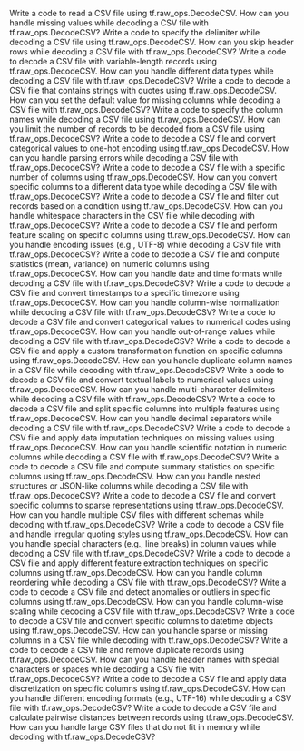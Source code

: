 Write a code to read a CSV file using tf.raw_ops.DecodeCSV.
How can you handle missing values while decoding a CSV file with tf.raw_ops.DecodeCSV?
Write a code to specify the delimiter while decoding a CSV file using tf.raw_ops.DecodeCSV.
How can you skip header rows while decoding a CSV file with tf.raw_ops.DecodeCSV?
Write a code to decode a CSV file with variable-length records using tf.raw_ops.DecodeCSV.
How can you handle different data types while decoding a CSV file with tf.raw_ops.DecodeCSV?
Write a code to decode a CSV file that contains strings with quotes using tf.raw_ops.DecodeCSV.
How can you set the default value for missing columns while decoding a CSV file with tf.raw_ops.DecodeCSV?
Write a code to specify the column names while decoding a CSV file using tf.raw_ops.DecodeCSV.
How can you limit the number of records to be decoded from a CSV file using tf.raw_ops.DecodeCSV?
Write a code to decode a CSV file and convert categorical values to one-hot encoding using tf.raw_ops.DecodeCSV.
How can you handle parsing errors while decoding a CSV file with tf.raw_ops.DecodeCSV?
Write a code to decode a CSV file with a specific number of columns using tf.raw_ops.DecodeCSV.
How can you convert specific columns to a different data type while decoding a CSV file with tf.raw_ops.DecodeCSV?
Write a code to decode a CSV file and filter out records based on a condition using tf.raw_ops.DecodeCSV.
How can you handle whitespace characters in the CSV file while decoding with tf.raw_ops.DecodeCSV?
Write a code to decode a CSV file and perform feature scaling on specific columns using tf.raw_ops.DecodeCSV.
How can you handle encoding issues (e.g., UTF-8) while decoding a CSV file with tf.raw_ops.DecodeCSV?
Write a code to decode a CSV file and compute statistics (mean, variance) on numeric columns using tf.raw_ops.DecodeCSV.
How can you handle date and time formats while decoding a CSV file with tf.raw_ops.DecodeCSV?
Write a code to decode a CSV file and convert timestamps to a specific timezone using tf.raw_ops.DecodeCSV.
How can you handle column-wise normalization while decoding a CSV file with tf.raw_ops.DecodeCSV?
Write a code to decode a CSV file and convert categorical values to numerical codes using tf.raw_ops.DecodeCSV.
How can you handle out-of-range values while decoding a CSV file with tf.raw_ops.DecodeCSV?
Write a code to decode a CSV file and apply a custom transformation function on specific columns using tf.raw_ops.DecodeCSV.
How can you handle duplicate column names in a CSV file while decoding with tf.raw_ops.DecodeCSV?
Write a code to decode a CSV file and convert textual labels to numerical values using tf.raw_ops.DecodeCSV.
How can you handle multi-character delimiters while decoding a CSV file with tf.raw_ops.DecodeCSV?
Write a code to decode a CSV file and split specific columns into multiple features using tf.raw_ops.DecodeCSV.
How can you handle decimal separators while decoding a CSV file with tf.raw_ops.DecodeCSV?
Write a code to decode a CSV file and apply data imputation techniques on missing values using tf.raw_ops.DecodeCSV.
How can you handle scientific notation in numeric columns while decoding a CSV file with tf.raw_ops.DecodeCSV?
Write a code to decode a CSV file and compute summary statistics on specific columns using tf.raw_ops.DecodeCSV.
How can you handle nested structures or JSON-like columns while decoding a CSV file with tf.raw_ops.DecodeCSV?
Write a code to decode a CSV file and convert specific columns to sparse representations using tf.raw_ops.DecodeCSV.
How can you handle multiple CSV files with different schemas while decoding with tf.raw_ops.DecodeCSV?
Write a code to decode a CSV file and handle irregular quoting styles using tf.raw_ops.DecodeCSV.
How can you handle special characters (e.g., line breaks) in column values while decoding a CSV file with tf.raw_ops.DecodeCSV?
Write a code to decode a CSV file and apply different feature extraction techniques on specific columns using tf.raw_ops.DecodeCSV.
How can you handle column reordering while decoding a CSV file with tf.raw_ops.DecodeCSV?
Write a code to decode a CSV file and detect anomalies or outliers in specific columns using tf.raw_ops.DecodeCSV.
How can you handle column-wise scaling while decoding a CSV file with tf.raw_ops.DecodeCSV?
Write a code to decode a CSV file and convert specific columns to datetime objects using tf.raw_ops.DecodeCSV.
How can you handle sparse or missing columns in a CSV file while decoding with tf.raw_ops.DecodeCSV?
Write a code to decode a CSV file and remove duplicate records using tf.raw_ops.DecodeCSV.
How can you handle header names with special characters or spaces while decoding a CSV file with tf.raw_ops.DecodeCSV?
Write a code to decode a CSV file and apply data discretization on specific columns using tf.raw_ops.DecodeCSV.
How can you handle different encoding formats (e.g., UTF-16) while decoding a CSV file with tf.raw_ops.DecodeCSV?
Write a code to decode a CSV file and calculate pairwise distances between records using tf.raw_ops.DecodeCSV.
How can you handle large CSV files that do not fit in memory while decoding with tf.raw_ops.DecodeCSV?